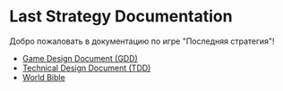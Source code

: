 # Last Strategy Documentation

Добро пожаловать в документацию по игре "Последняя стратегия"!

- [Game Design Document (GDD)](gdd/index.md)
- [Technical Design Document (TDD)](tdd/index.md)
- [World Bible](world-bible/index.md)
